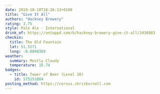 ```yaml
---
date: 2019-10-10T18:26:13+0100
title: "Give It All"
authors: "Hackney Brewery"
rating: 3.75
style: Pale Ale - International
drink_of: https://untappd.com/b/hackney-brewery-give-it-all/3436883
checkin:
  title: The Old Fountain
  lat: 51.5271
  long: -0.0890309
weather:
  summary: Mostly Cloudy
  temperature: 15.74
badges:
  - title: Tower of Beer (Level 20)
    id: 575151084
posting_method: https://corvus.chrisburnell.com
---
```

